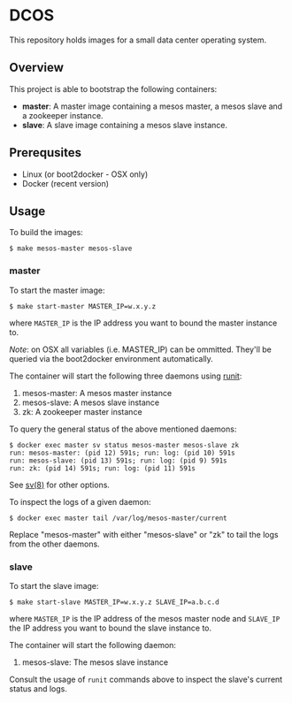 # DCOS

This repository holds images for a small data center operating system.

## Overview

This project is able to bootstrap the following containers:

- **master**: A master image containing a mesos master,
a mesos slave and a zookeeper instance.
- **slave**: A slave image containing a mesos slave instance.

## Prerequsites

- Linux (or boot2docker - OSX only)
- Docker (recent version)

## Usage

To build the images:

    $ make mesos-master mesos-slave

### master
To start the master image:

    $ make start-master MASTER_IP=w.x.y.z

where ``MASTER_IP`` is the IP address you want
to bound the master instance to.

*Note*: on OSX all variables (i.e. MASTER_IP)
can be ommitted.
They'll be queried via the boot2docker environment
automatically.

The container will start the following three
daemons using [runit](http://smarden.org/runit/):

1. mesos-master: A mesos master instance
2. mesos-slave: A mesos slave instance
3. zk: A zookeeper master instance

To query the general status of the above mentioned daemons:

    $ docker exec master sv status mesos-master mesos-slave zk
    run: mesos-master: (pid 12) 591s; run: log: (pid 10) 591s
    run: mesos-slave: (pid 13) 591s; run: log: (pid 9) 591s
    run: zk: (pid 14) 591s; run: log: (pid 11) 591s

See [sv(8)](http://smarden.org/runit/sv.8.html)
for other options.

To inspect the logs of a given daemon:

    $ docker exec master tail /var/log/mesos-master/current

Replace "mesos-master" with either "mesos-slave" or "zk"
to tail the logs from the other daemons.

### slave
To start the slave image:

    $ make start-slave MASTER_IP=w.x.y.z SLAVE_IP=a.b.c.d

where ``MASTER_IP`` is the IP address of the mesos master node
and ``SLAVE_IP`` the IP address you want to bound the slave instance to.

The container will start the following daemon:

1. mesos-slave: The mesos slave instance

Consult the usage of ``runit`` commands above
to inspect the slave's current status and logs.

